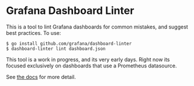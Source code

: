 # Grafana Dashboard Linter

This is a tool to lint Grafana dashboards for common mistakes, and suggest best practices.  To use:

```
$ go install github.com/grafana/dashboard-linter
$ dashboard-linter lint dashboard.json
```

This tool is a work in progress, and its very early days.  Right now its focused exclusively on dashboards that use a Prometheus datasource.

See [the docs](docs/index.md) for more detail.